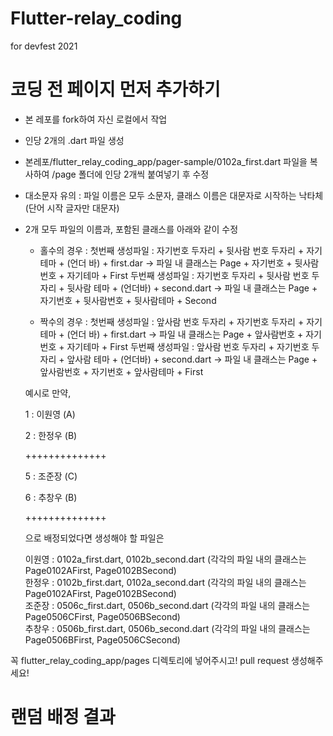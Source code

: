 # Flutter-relay_coding
for devfest 2021

# 코딩 전 페이지 먼저 추가하기
- 본 레포를 fork하여 자신 로컬에서 작업
- 인당 2개의 .dart 파일 생성
- 본레포/flutter_relay_coding_app/pager-sample/0102a_first.dart 파일을 복사하여 /page 폴더에 인당 2개씩 붙여넣기 후 수정
- 대소문자 유의 : 파일 이름은 모두 소문자, 클래스 이름은 대문자로 시작하는 낙타체(단어 시작 글자만 대문자)
- 2개 모두 파일의 이름과, 포함된 클래스를 아래와 같이 수정

  * 홀수의 경우 : 첫번째 생성파일 : 자기번호 두자리 + 뒷사람 번호 두자리 + 자기 테마 + (언더 바) + first.dar -> 파일 내 클래스는 Page + 자기번호 + 뒷사람번호 + 자기테마 + First
                 두번째 생성파일 : 자기번호 두자리 + 뒷사람 번호 두자리 + 뒷사람 테마 + (언더바) + second.dart -> 파일 내 클래스는 Page + 자기번호 + 뒷사람번호 + 뒷사람테마 + Second

  * 짝수의 경우 : 첫번째 생성파일 : 앞사람 번호 두자리 + 자기번호 두자리 + 자기 테마 + (언더 바) + first.dart -> 파일 내 클래스는 Page + 앞사람번호 + 자기번호 + 자기테마 + First
                 두번째 생성파일 : 앞사람 번호 두자리 + 자기번호 두자리 + 앞사람 테마 + (언더바) + second.dart -> 파일 내 클래스는 Page + 앞사람번호 + 자기번호 + 앞사람테마 + First

  예시로 만약,
  
  1 : 이원영 (A)
  
  2 : 한정우 (B)
  
  ++++++++++++++
  
  5 : 조준장 (C)
  
  6 : 추창우 (B)
  
  ++++++++++++++
  
  으로 배정되었다면 생성해야 할 파일은  
    
  이원영 : 0102a_first.dart, 0102b_second.dart (각각의 파일 내의 클래스는 Page0102AFirst, Page0102BSecond)  
  한정우 : 0102b_first.dart, 0102a_second.dart (각각의 파일 내의 클래스는 Page0102AFirst, Page0102BSecond)  
  조준장 : 0506c_first.dart, 0506b_second.dart (각각의 파일 내의 클래스는 Page0506CFirst, Page0506BSecond)  
  추창우 : 0506b_first.dart, 0506b_second.dart (각각의 파일 내의 클래스는 Page0506BFirst, Page0506CSecond)  

꼭 flutter_relay_coding_app/pages 디렉토리에 넣어주시고! pull request 생성해주세요!

# 랜덤 배정 결과
